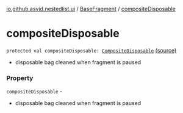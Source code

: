 [io.github.asvid.nestedlist.ui](../index.md) / [BaseFragment](index.md) / [compositeDisposable](./composite-disposable.md)

# compositeDisposable

`protected val compositeDisposable: `[`CompositeDisposable`](http://reactivex.io/RxJava/javadoc/io/reactivex/disposables/CompositeDisposable.html) [(source)](https://github.com/asvid/NestedList/tree/master/app/src/main/java/io/github/asvid/nestedlist/ui/BaseFragment.kt#L15)
* disposable bag cleaned when fragment is paused

### Property

`compositeDisposable` -
* disposable bag cleaned when fragment is paused
